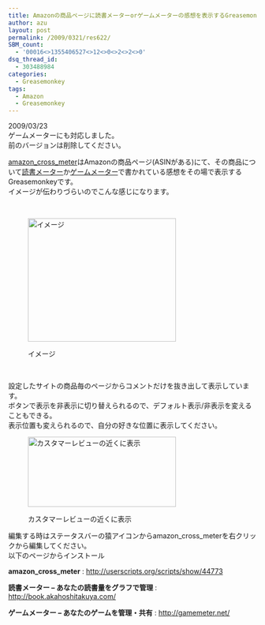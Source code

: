 ```yaml
---
title: Amazonの商品ページに読書メーターorゲームメーターの感想を表示するGreasemonkey
author: azu
layout: post
permalink: /2009/0321/res622/
SBM_count:
  - '00016<>1355406527<>12<>0<>2<>2<>0'
dsq_thread_id:
  - 303488984
categories:
  - Greasemonkey
tags:
  - Amazon
  - Greasemonkey
---
```

2009/03/23  
ゲームメーターにも対応しました。  
前のバージョンは削除してください。

[amazon\_cross\_meter][1]はAmazonの商品ページ(ASINがある)にて、その商品について[読書メーター][2]か[ゲームメーター][3]で書かれている感想をその場で表示するGreasemonkeyです。  
イメージが伝わりづらいのでこんな感じになります。

<p style="text-align: center;">
   
</p><figure id="attachment_623" style="width: 300px;" class="wp-caption aligncenter">

[<img class="size-medium wp-image-623" title="sstoradora" src="http://efcl.info/wp-content/uploads/2009/03/sstoradora-300x250.png" alt="イメージ" width="300" height="250" />][4]<figcaption class="wp-caption-text">イメージ</figcaption></figure> 
<br class="spacer_" />

設定したサイトの商品毎のページからコメントだけを抜き出して表示しています。  
ボタンで表示を非表示に切り替えられるので、デフォルト表示/非表示を変えることもできる。  
表示位置も変えられるので、自分の好きな位置に表示してください。<figure id="attachment_624" style="width: 300px;" class="wp-caption aligncenter">

[<img class="size-medium wp-image-624" title="sshot-2009-03-21-16-02-42" src="http://efcl.info/wp-content/uploads/2009/03/sshot-2009-03-21-16-02-42-300x142.png" alt="カスタマーレビューの近くに表示" width="300" height="142" />][5]<figcaption class="wp-caption-text">カスタマーレビューの近くに表示</figcaption></figure> 
編集する時はステータスバーの猿アイコンからamazon\_cross\_meterを右クリックから編集してください。  
以下のページからインストール

**amazon\_cross\_meter**
:   <http://userscripts.org/scripts/show/44773>

**読書メーター &#8211; あなたの読書量をグラフで管理**
:   <http://book.akahoshitakuya.com/>

**ゲームメーター &#8211; あなたのゲームを管理・共有**
:   <http://gamemeter.net/>

 [1]: http://userscripts.org/scripts/show/44773
 [2]: http://book.akahoshitakuya.com/
 [3]: http://gamemeter.net/
 [4]: http://efcl.info/wp-content/uploads/2009/03/sstoradora.png
 [5]: http://efcl.info/wp-content/uploads/2009/03/sshot-2009-03-21-16-02-42.png